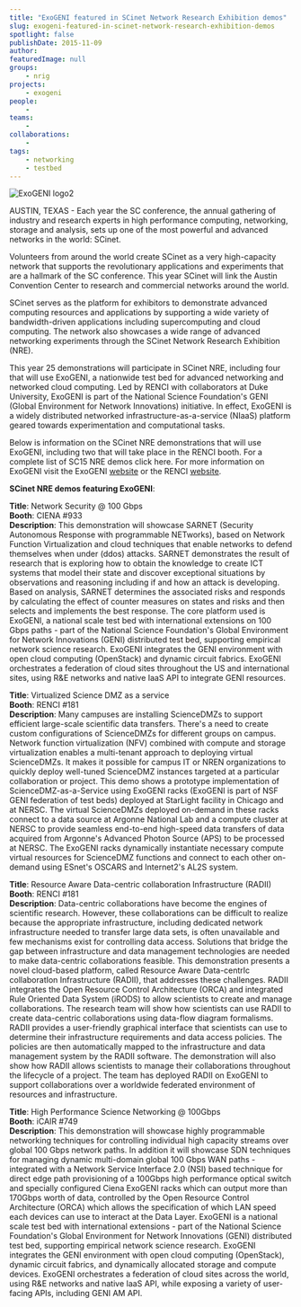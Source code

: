 ```yaml
---
title: "ExoGENI featured in SCinet Network Research Exhibition demos"
slug: exogeni-featured-in-scinet-network-research-exhibition-demos
spotlight: false
publishDate: 2015-11-09
author: 
featuredImage: null
groups:
    - nrig
projects:
    - exogeni
people:
    - 
teams: 
    - 
collaborations:
    - 
tags:
    - networking
    - testbed
---
```

![ExoGENI logo2](https://renci.org/wp-content/uploads/2015/11/ExoGENI-logo2-150x150.png)

AUSTIN, TEXAS - Each year the SC conference, the annual gathering of industry and research experts in high performance computing, networking, storage and analysis, sets up one of the most powerful and advanced networks in the world: SCinet.



Volunteers from around the world create SCinet as a very high-capacity network that supports the revolutionary applications and experiments that are a hallmark of the SC conference. This year SCinet will link the Austin Convention Center to research and commercial networks around the world.

SCinet serves as the platform for exhibitors to demonstrate advanced computing resources and applications by supporting a wide variety of bandwidth-driven applications including supercomputing and cloud computing. The network also showcases a wide range of advanced networking experiments through the SCinet Network Research Exhibition (NRE).

This year 25 demonstrations will participate in SCinet NRE, including four that will use ExoGENI, a nationwide test bed for advanced networking and networked cloud computing. Led by RENCI with collaborators at Duke University, ExoGENI is part of the National Science Foundation's GENI (Global Environment for Network Innovations) initiative. In effect, ExoGENI is a widely distributed networked infrastructure-as-a-service (NIaaS) platform geared towards experimentation and computational tasks.

Below is information on the SCinet NRE demonstrations that will use ExoGENI, including two that will take place in the RENCI booth. For a complete list of SC15 NRE demos click here. For more information on ExoGENI visit the ExoGENI [website](http://www.exogeni.net/) or the RENCI [website](https://renci.org/research/geni/).

**SCinet NRE demos featuring ExoGENI**:

**Title**: Network Security @ 100 Gbps  
**Booth**: CIENA #933  
**Description**: This demonstration will showcase SARNET (Security Autonomous Response with programmable NETworks), based on Network Function Virtualization and cloud techniques that enable networks to defend themselves when under (ddos) attacks. SARNET demonstrates the result of research that is exploring how to obtain the knowledge to create ICT systems that model their state and discover exceptional situations by observations and reasoning including if and how an attack is developing. Based on analysis, SARNET determines the associated risks and responds by calculating the effect of counter measures on states and risks and then selects and implements the best response. The core platform used is ExoGENI, a national scale test bed with international extensions on 100 Gbps paths - part of the National Science Foundation's Global Environment for Network Innovations (GENI) distributed test bed, supporting empirical network science research. ExoGENI integrates the GENI environment with open cloud computing (OpenStack) and dynamic circuit fabrics. ExoGENI orchestrates a federation of cloud sites throughout the US and international sites, using R&E networks and native IaaS API to integrate GENI resources.

**Title**: Virtualized Science DMZ as a service  
**Booth**: RENCI #181  
**Description**: Many campuses are installing ScienceDMZs to support efficient large-scale scientific data transfers. There's a need to create custom configurations of ScienceDMZs for different groups on campus. Network function virtualization (NFV) combined with compute and storage virtualization enables a multi-tenant approach to deploying virtual ScienceDMZs. It makes it possible for campus IT or NREN organizations to quickly deploy well-tuned ScienceDMZ instances targeted at a particular collaboration or project. This demo shows a prototype implementation of ScienceDMZ-as-a-Service using ExoGENI racks (ExoGENI is part of NSF GENI federation of test beds) deployed at StarLight facility in Chicago and at NERSC. The virtual ScienceDMZs deployed on-demand in these racks connect to a data source at Argonne National Lab and a compute cluster at NERSC to provide seamless end-to-end high-speed data transfers of data acquired from Argonne's Advanced Photon Source (APS) to be processed at NERSC. The ExoGENI racks dynamically instantiate necessary compute virtual resources for ScienceDMZ functions and connect to each other on-demand using ESnet's OSCARS and Internet2's AL2S system.

**Title**: Resource Aware Data-centric collaboration Infrastructure (RADII)  
**Booth**: RENCI #181  
**Description**: Data-centric collaborations have become the engines of scientific research. However, these collaborations can be difficult to realize because the appropriate infrastructure, including dedicated network infrastructure needed to transfer large data sets, is often unavailable and few mechanisms exist for controlling data access. Solutions that bridge the gap between infrastructure and data management technologies are needed to make data-centric collaborations feasible. This demonstration presents a novel cloud-based platform, called Resource Aware Data-centrIc collaboratIon Infrastructure (RADII), that addresses these challenges. RADII integrates the Open Resource Control Architecture (ORCA) and integrated Rule Oriented Data System (iRODS) to allow scientists to create and manage collaborations. The research team will show how scientists can use RADII to create data-centric collaborations using data-flow diagram formalisms. RADII provides a user-friendly graphical interface that scientists can use to determine their infrastructure requirements and data access policies. The policies are then automatically mapped to the infrastructure and data management system by the RADII software. The demonstration will also show how RADII allows scientists to manage their collaborations throughout the lifecycle of a project. The team has deployed RADII on ExoGENI to support collaborations over a worldwide federated environment of resources and infrastructure.

**Title**: High Performance Science Networking @ 100Gbps  
**Booth**: iCAIR #749  
**Description**: This demonstration will showcase highly programmable networking techniques for controlling individual high capacity streams over global 100 Gbps network paths. In addition it will showcase SDN techniques for managing dynamic multi-domain global 100 Gbps WAN paths - integrated with a Network Service Interface 2.0 (NSI) based technique for direct edge path provisioning of a 100Gbps high performance optical switch and specially configured Ciena ExoGENI racks which can output more than 170Gbps worth of data, controlled by the Open Resource Control Architecture (ORCA) which allows the specification of which LAN speed each devices can use to interact at the Data Layer. ExoGENI is a national scale test bed with international extensions - part of the National Science Foundation's Global Environment for Network Innovations (GENI) distributed test bed, supporting empirical network science research. ExoGENI integrates the GENI environment with open cloud computing (OpenStack), dynamic circuit fabrics, and dynamically allocated storage and compute devices. ExoGENI orchestrates a federation of cloud sites across the world, using R&amp;E networks and native IaaS API, while exposing a variety of user-facing APIs, including GENI AM API.
